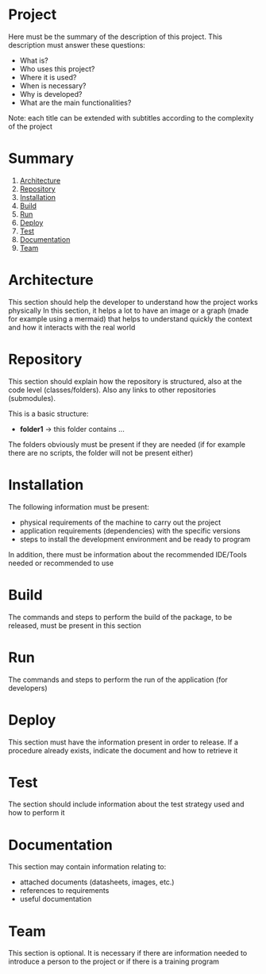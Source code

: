 # Project

Here must be the summary of the description of this project. 
This description must answer these questions:
- What is?
- Who uses this project?
- Where it is used?
- When is necessary?
- Why is developed?
- What are the main functionalities?

Note: each title can be extended with subtitles according to the complexity of the project

# Summary

1. [Architecture](#architecture)
2. [Repository](#repository)
3. [Installation](#installation)
4. [Build](#build)
5. [Run](#run)
6. [Deploy](#deploy)
7. [Test](#test)
8. [Documentation](#documentation)
9. [Team](#team)

# Architecture

This section should help the developer to understand how the project works physically
In this section, it helps a lot to have an image or a graph (made for example using a mermaid) that helps to understand quickly the context and how it interacts with the real world

# Repository

This section should explain how the repository is structured, also at the code level (classes/folders).
Also any links to other repositories (submodules).

This is a basic structure:
* **folder1** -> this folder contains ...

The folders obviously must be present if they are needed (if for example there are no scripts, the folder will not be present either)

# Installation

The following information must be present:
- physical requirements of the machine to carry out the project 
- application requirements (dependencies) with the specific versions 
- steps to install the development environment and be ready to program 

In addition, there must be information about the recommended IDE/Tools needed or recommended to use

# Build

The commands and steps to perform the build of the package, to be released, must be present in this section

# Run

The commands and steps to perform the run of the application (for developers)

# Deploy

This section must have the information present in order to release.
If a procedure already exists, indicate the document and how to retrieve it

# Test

The section should include information about the test strategy used and how to perform it

# Documentation

This section may contain information relating to:
- attached documents (datasheets, images, etc.)
- references to requirements
- useful documentation

# Team

This section is optional. It is necessary if there are information needed to introduce a person to the project or if there is a training program

